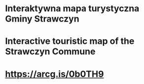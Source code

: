 # Interaktywna mapa turystyczna Gminy Strawczyn
# Interactive touristic map of the Strawczyn Commune
# https://arcg.is/0b0TH9
